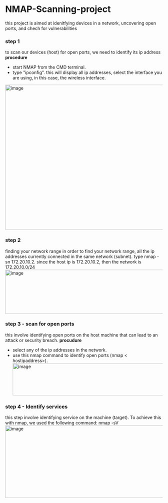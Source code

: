 # NMAP-Scanning-project
this project is aimed at idenitfying devices in a network, uncovering open ports, and chech for vulnerabilities

### step 1
to scan our devices (host) for open ports, we need to identify its ip address
**procedure**
* start NMAP from the CMD terminal.
* type "ipconfig". this will display all ip addresses, select the interface you are using, in this case, the wireless interface.
  
<img width="614" height="464" alt="image" src="https://github.com/user-attachments/assets/1621190e-790b-4c37-b815-05c1aa59c106" />
 
### step 2
finding your network range
in order to find your network range, all the ip addresses currently connected in the same network (subnet). type nmap -sn 172.20.10.2. since the host ip is 172.20.10.2, then the network is 172.20.10.0/24 
<img width="629" height="141" alt="image" src="https://github.com/user-attachments/assets/1bbff57d-c180-480d-9b6a-751ed46fd46a" />
### step 3 - scan for open ports
this involve identifying open ports on the host machine that can lead to an attack or security breach.
**procudure**
* select any of the ip addresses in the network.
* use this nmap command to identify open ports (nmap < hostipaddress>).
  <img width="525" height="103" alt="image" src="https://github.com/user-attachments/assets/47286968-cdf0-49f8-a672-686d1aff3c3a" />
### step 4 - Identify services
this step involve identifying service on the machine (target).
To achieve this with nmap, we used the following command: nmap -sV <Targetipadress> 
<img width="786" height="232" alt="image" src="https://github.com/user-attachments/assets/afc788ea-ad41-4684-a4e3-919a5d3ff050" />
